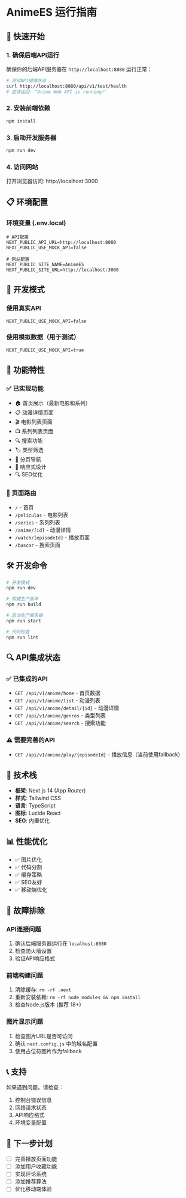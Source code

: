 # AnimeES 运行指南

## 🚀 快速开始

### 1. 确保后端API运行
确保你的后端API服务器在 `http://localhost:8080` 运行正常：

```bash
# 测试API健康状态
curl http://localhost:8080/api/v1/test/health
# 应该返回: "Anime Web API is running!"
```

### 2. 安装前端依赖
```bash
npm install
```

### 3. 启动开发服务器
```bash
npm run dev
```

### 4. 访问网站
打开浏览器访问: http://localhost:3000

## 📋 环境配置

### 环境变量 (.env.local)
```env
# API配置
NEXT_PUBLIC_API_URL=http://localhost:8080
NEXT_PUBLIC_USE_MOCK_API=false

# 网站配置
NEXT_PUBLIC_SITE_NAME=AnimeES
NEXT_PUBLIC_SITE_URL=http://localhost:3000
```

## 🔧 开发模式

### 使用真实API
```env
NEXT_PUBLIC_USE_MOCK_API=false
```

### 使用模拟数据（用于测试）
```env
NEXT_PUBLIC_USE_MOCK_API=true
```

## 📱 功能特性

### ✅ 已实现功能
- 🏠 首页展示（最新电影和系列）
- 📋 动漫详情页面
- 🎬 电影列表页面
- 📺 系列列表页面
- 🔍 搜索功能
- 🏷️ 类型筛选
- 📄 分页导航
- 📱 响应式设计
- 🔍 SEO优化

### 🎯 页面路由
- `/` - 首页
- `/peliculas` - 电影列表
- `/series` - 系列列表
- `/anime/[id]` - 动漫详情
- `/watch/[episodeId]` - 播放页面
- `/buscar` - 搜索页面

## 🛠️ 开发命令

```bash
# 开发模式
npm run dev

# 构建生产版本
npm run build

# 启动生产服务器
npm run start

# 代码检查
npm run lint
```

## 🔍 API集成状态

### ✅ 已集成的API
- `GET /api/v1/anime/home` - 首页数据
- `GET /api/v1/anime/list` - 动漫列表
- `GET /api/v1/anime/detail/{id}` - 动漫详情
- `GET /api/v1/anime/genres` - 类型列表
- `GET /api/v1/anime/search` - 搜索功能

### ⚠️ 需要完善的API
- `GET /api/v1/anime/play/{episodeId}` - 播放信息（当前使用fallback）

## 🎨 技术栈

- **框架**: Next.js 14 (App Router)
- **样式**: Tailwind CSS
- **语言**: TypeScript
- **图标**: Lucide React
- **SEO**: 内置优化

## 📊 性能优化

- ✅ 图片优化
- ✅ 代码分割
- ✅ 缓存策略
- ✅ SEO友好
- ✅ 移动端优化

## 🐛 故障排除

### API连接问题
1. 确认后端服务器运行在 `localhost:8080`
2. 检查防火墙设置
3. 验证API响应格式

### 前端构建问题
1. 清除缓存: `rm -rf .next`
2. 重新安装依赖: `rm -rf node_modules && npm install`
3. 检查Node.js版本 (推荐 18+)

### 图片显示问题
1. 检查图片URL是否可访问
2. 确认 `next.config.js` 中的域名配置
3. 使用占位符图片作为fallback

## 📞 支持

如果遇到问题，请检查：
1. 控制台错误信息
2. 网络请求状态
3. API响应格式
4. 环境变量配置

## 🎯 下一步计划

- [ ] 完善播放页面功能
- [ ] 添加用户收藏功能
- [ ] 实现评论系统
- [ ] 添加推荐算法
- [ ] 优化移动端体验